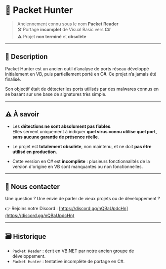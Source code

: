 # 🧪 Packet Hunter

> Anciennement connu sous le nom **Packet Reader**  
> 🛠️ Portage **incomplet** de Visual Basic vers **C#**  
> ⚠️ Projet **non terminé** et **obsolète**

---

## 📖 Description

Packet Hunter est un ancien outil d’analyse de ports réseau développé initialement en VB, puis partiellement porté en C#. Ce projet n’a jamais été finalisé.

Son objectif était de détecter les ports utilisés par des malwares connus en se basant sur une base de signatures très simple.

---

## ⚠️ À savoir

- Les **détections ne sont absolument pas fiables**.  
  Elles servent uniquement à indiquer **quel virus connu utilise quel port**, **sans aucune garantie de présence réelle**.
  
- Le projet est **totalement obsolète**, non maintenu, et ne doit **pas être utilisé en production**.

- Cette version en C# est **incomplète** : plusieurs fonctionnalités de la version d'origine en VB sont manquantes ou non fonctionnelles.

---

## 💬 Nous contacter

Une question ? Une envie de parler de vieux projets ou de développement ?

👉 Rejoins notre Discord : [https://discord.gg/nQBaUpdcHn](https://discord.gg/nQBaUpdcHn)

---

## 🗃️ Historique

- `Packet Reader` : écrit en VB.NET par notre ancien groupe de développement.
- `Packet Hunter` : tentative incomplète de portage en C#.
